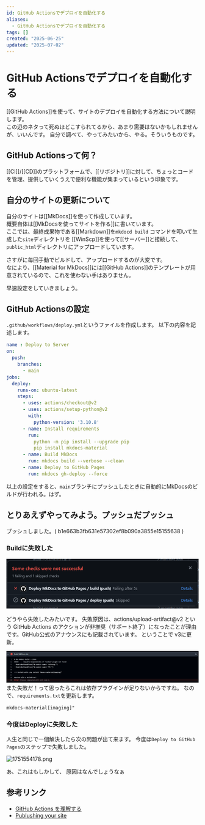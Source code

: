 ```yaml
---
id: GitHub Actionsでデプロイを自動化する
aliases:
  - GitHub Actionsでデプロイを自動化する
tags: []
created: "2025-06-25"
updated: "2025-07-02"
---
```

# GitHub Actionsでデプロイを自動化する

[[GitHub Actions]]を使って、サイトのデプロイを自動化する方法について説明します。  
この辺のネタって死ぬほどこすられてるから、あまり需要はないかもしれませんが、いいんです。
自分で調べて、やってみたいから、やる。そういうものです。

## GitHub Actionsって何？

[[CI]]/[[CD]]のプラットフォームで、[[リポジトリ]]に対して、ちょっとコードを管理、提供していくうえで便利な機能が集まっているという印象です。

## 自分のサイトの更新について

自分のサイトは[[MkDocs]]を使って作成しています。  
概要自体は[[MkDocsを使ってサイトを作る]]に書いています。  
ここでは、最終成果物である[[Markdown]]を`mkdocd build` コマンドを叩いて生成した`site`ディレクトリを
[[WinScp]]を使って[[サーバー]]と接続して、`public_html`ディレクトリにアップロードしています。

さすがに毎回手動でビルドして、アップロードするのが大変です。  
なにより、[[Material for MkDocs]]には[[GitHub Actions]]のテンプレートが用意されているので、これを使わない手はありません。

早速設定をしていきましょう。

## GitHub Actionsの設定

`.github/workflows/deploy.yml`というファイルを作成します。 
以下の内容を記述します。
```yaml
name : Deploy to Server
on:
  push:
    branches:
      - main
jobs:
  deploy:
    runs-on: ubuntu-latest
    steps:
      - uses: actions/checkout@v2
      - uses: actions/setup-python@v2
        with:
          python-version: '3.10.8'
      - name: Install requirements
        run: 
          python -m pip install --upgrade pip
          pip install mkdocs-material
      - name: Build MkDocs
        run: mkdocs build --verbose --clean
      - name: Deploy to GitHub Pages
        run: mkdocs gh-deploy --force
```

以上の設定をすると、`main`ブランチにプッシュしたときに自動的にMkDocsのビルドが行われる。はず。

## とりあえずやってみよう。プッシュだプッシュ
プッシュしました。( b1e663b3fb631e57302ef8b090a3855e15155638 )  

### Buildに失敗した
![1751472553.png](res/1751472553.png)  

どうやら失敗したみたいです。
失敗原因は、actions/upload-artifact@v2 という GitHub Actions のアクションが非推奨（サポート終了）になったことが理由です。GitHub公式のアナウンスにも記載されています。
ということで
v3に更新。

![1751473452.png](res/1751473452.png)
また失敗だ！って思ったらこれは依存プラグインが足りないからですね。
なので、`requirements.txt`を更新します。
```txt
mkdocs-material[imaging]"
```

### 今度はDeployに失敗した
人生と同じで一個解決したら次の問題が出て来ます。
今度は`Deploy to GitHub Pages`のステップで失敗しました。

![1751554178.png](res/1751554178.png)

あ、これはもしかして、
原因はなんでしょうなぁ
## 参考リンク
- [GitHub Actions を理解する](https://docs.github.com/ja/actions/about-github-actions/understanding-github-actions)
- [Publushing your site](https://squidfunk.github.io/mkdocs-material/publishing-your-site/)
